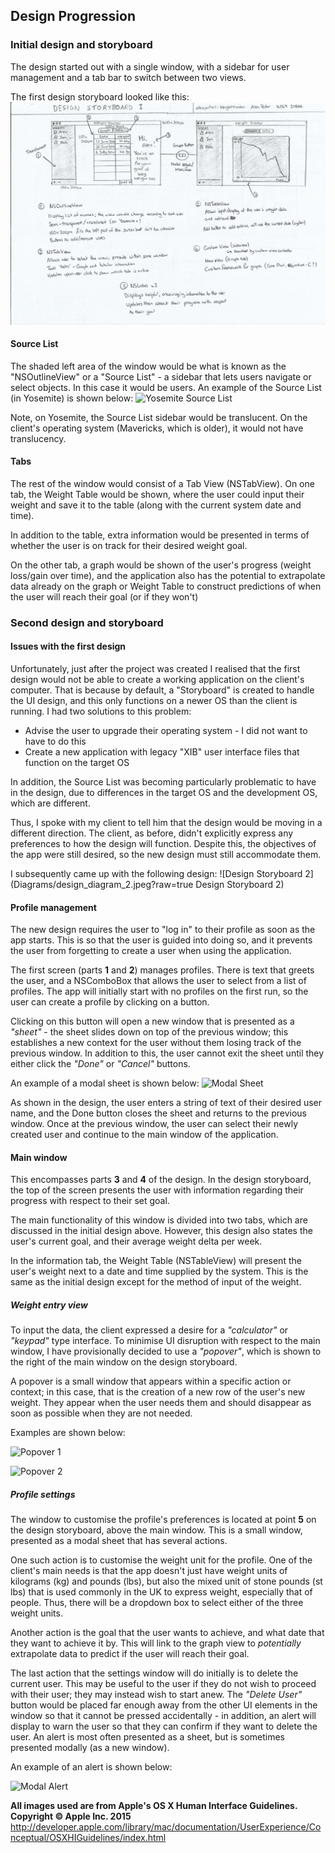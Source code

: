 
## Design Progression

### Initial design and storyboard
The design started out with a single window, with a sidebar for user management and a tab bar to switch between two views.

The first design storyboard looked like this:
![Design Storyboard 1](Diagrams/design_diagram_1.jpeg?raw=true "Design Storyboard 1")

#### Source List
The shaded left area of the window would be what is known as the "NSOutlineView" or a "Source List" - a sidebar that lets users navigate or select objects. In this case it would be users. An example of the Source List (in Yosemite) is shown below:
![Yosemite Source List](https://developer.apple.com/library/mac/documentation/UserExperience/Conceptual/OSXHIGuidelines/Art/finder_sidebar_2x.png "Yosemite Source List: Apple OS X Human Interface Guidelines")

Note, on Yosemite, the Source List sidebar would be translucent. On the client's operating system (Mavericks, which is older), it would not have translucency.

#### Tabs

The rest of the window would consist of a Tab View (NSTabView). On one tab, the Weight Table would be shown, where the user could input their weight and save it to the table (along with the current system date and time).

In addition to the table, extra information would be presented in terms of whether the user is on track for their desired weight goal.

On the other tab, a graph would be shown of the user's progress (weight loss/gain over time), and the application also has the potential to extrapolate data already on the graph or Weight Table to construct predictions of when the user will reach their goal (or if they won't)

### Second design and storyboard
#### Issues with the first design
Unfortunately, just after the project was created I realised that the first design would not be able to create a working application on the client's computer. That is because by default, a "Storyboard" is created to handle the UI design, and this only functions on a newer OS than the client is running. I had two solutions to this problem:
* Advise the user to upgrade their operating system - I did not want to have to do this
* Create a new application with legacy "XIB" user interface files that function on the target OS

In addition, the Source List was becoming particularly problematic to have in the design, due to differences in the target OS and the development OS, which are different.

Thus, I spoke with my client to tell him that the design would be moving in a different direction. The client, as before, didn't explicitly express any preferences to how the design will function. Despite this, the objectives of the app were still desired, so the new design must still accommodate them.

I subsequently came up with the following design:
![Design Storyboard 2](Diagrams/design_diagram_2.jpeg?raw=true Design Storyboard 2)

#### Profile management
The new design requires the user to "log in" to their profile as soon as the app starts. This is so that the user is guided into doing so, and it prevents the user from forgetting to create a user when using the application.

The first screen (parts **1** and **2**) manages profiles. There is text that greets the user, and a NSComboBox that allows the user to select from a list of profiles. The app will initially start with no profiles on the first run, so the user can create a profile by clicking on a button.

Clicking on this button will open a new window that is presented as a _"sheet"_ - the sheet slides down on top of the previous window; this establishes a new context for the user without them losing track of the previous window. In addition to this, the user cannot exit the sheet until they either click the _"Done"_ or _"Cancel"_ buttons.

An example of a modal sheet is shown below:
![Modal Sheet](https://developer.apple.com/library/mac/documentation/UserExperience/Conceptual/OSXHIGuidelines/Art/sheet_example_2x.png "Modal Sheet")

As shown in the design, the user enters a string of text of their desired user name, and the Done button closes the sheet and returns to the previous window. Once at the previous window, the user can select their newly created user and continue to the main window of the application.

#### Main window
This encompasses parts **3** and **4** of the design.
In the design storyboard, the top of the screen presents the user with information regarding their progress with respect to their set goal.

The main functionality of this window is divided into two tabs, which are discussed in the initial design above. However, this design also states the user's current goal, and their average weight delta per week.

In the information tab, the Weight Table (NSTableView) will present the user's weight next to a date and time supplied by the system. This is the same as the initial design except for the method of input of the weight.

##### Weight entry view
To input the data, the client expressed a desire for a _"calculator"_ or _"keypad"_ type interface. To minimise UI disruption with respect to the main window, I have provisionally decided to use a _"popover"_, which is shown to the right of the main window on the design storyboard.

A popover is a small window that appears within a specific action or context; in this case, that is the creation of a new row of the user's new weight. They appear when the user needs them and should disappear as soon as possible when they are not needed.

Examples are shown below:

![Popover 1](https://developer.apple.com/library/mac/documentation/UserExperience/Conceptual/OSXHIGuidelines/Art/popover_unattached_2x.png "Popover 1")

![Popover 2](https://developer.apple.com/library/mac/documentation/UserExperience/Conceptual/OSXHIGuidelines/Art/popover_dictionary_2x.png "Popover 2")

##### Profile settings
The window to customise the profile's preferences is located at point **5** on the design storyboard, above the main window. This is a small window, presented as a modal sheet that has several actions.

One such action is to customise the weight unit for the profile. One of the client's main needs is that the app doesn't just have weight units of kilograms (kg) and pounds (lbs), but also the mixed unit of stone pounds (st lbs) that is used commonly in the UK to express weight, especially that of people. Thus, there will be a dropdown box to select either of the three weight units.

Another action is the goal that the user wants to achieve, and what date that they want to achieve it by. This will link to the graph view to _potentially_ extrapolate data to predict if the user will reach their goal.

The last action that the settings window will do initially is to delete the current user. This may be useful to the user if they do not wish to proceed with their user; they may instead wish to start anew. The _"Delete User"_ button would be placed far enough away from the other UI elements in the window so that it cannot be pressed accidentally - in addition, an alert will display to warn the user so that they can confirm if they want to delete the user. An alert is most often presented as a sheet, but is sometimes presented modally (as a new window).

An example of an alert is shown below:

![Modal Alert](https://developer.apple.com/library/mac/documentation/UserExperience/Conceptual/OSXHIGuidelines/Art/alert_example_2x.png "Modal Alert")

**All images used are from Apple's OS X Human Interface Guidelines. Copyright © Apple Inc. 2015** http://developer.apple.com/library/mac/documentation/UserExperience/Conceptual/OSXHIGuidelines/index.html
